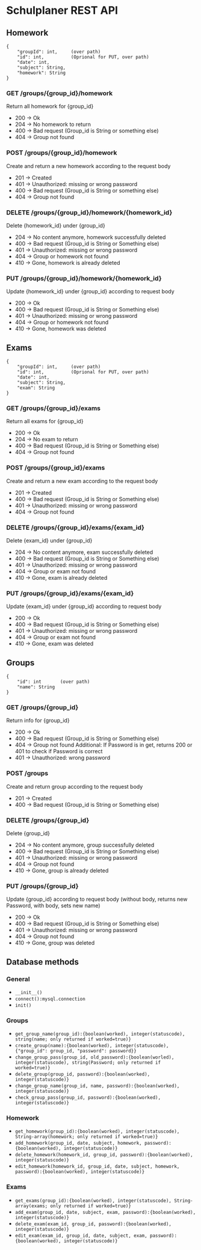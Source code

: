 # Schulplaner REST API

## Homework

```JSON:
{
    "groupId": int,     (over path)
    "id": int,          (Oprional for PUT, over path)
    "date": int,
    "subject": String,
    "homework": String
}
```

### GET /groups/{group_id}/homework

 Return all homework for {group_id}
 
  - 200 -> Ok
  - 204 -> No homework to return
  - 400 -> Bad request (Group_id is String or something else)
  - 404 -> Group not found
  
### POST /groups/{group_id}/homework

  Create and return a new homework according to the request body
  
  - 201 -> Created
  - 401 -> Unauthorized: missing or wrong password
  - 400 -> Bad request (Group_id is String or something else)
  - 404 -> Group not found
 
### DELETE /groups/{group_id}/homework/{homework_id}

  Delete {homework_id} under {group_id}
  
  - 204 -> No content anymore, homework successfully deleted
  - 400 -> Bad request (Group_id is String or Something else)
  - 401 -> Unauthorized: missing or wrong password
  - 404 -> Group or homework not found
  - 410 -> Gone, homework is already deleted
  
### PUT /groups/{group_id}/homework/{homework_id}

  Update {homework_id} under {group_id} according to request body
  
  - 200 -> Ok
  - 400 -> Bad request (Group_id is String or Something else)
  - 401 -> Unauthorized: missing or wrong password
  - 404 -> Group or homework not found
  - 410 -> Gone, homework was deleted
  
  
## Exams

```JSON:
{
    "groupId": int,     (over path)
    "id": int,          (Oprional for PUT, over path)
    "date": int,
    "subject": String,
    "exam": String
}
```

### GET /groups/{group_id}/exams

  Return all exams for {group_id}
  
  - 200 -> Ok
  - 204 -> No exam to return
  - 400 -> Bad request (Group_id is String or Something else)
  - 404 -> Group not found

### POST /groups/{group_id}/exams

  Create and return a new exam according to the request body
  
  - 201 -> Created
  - 400 -> Bad request (Group_id is String or Something else)
  - 401 -> Unauthorized: missing or wrong password
  - 404 -> Group not found

### DELETE /groups/{group_id}/exams/{exam_id}

  Delete {exam_id} under {group_id}
  
  - 204 -> No content anymore, exam successfully deleted
  - 400 -> Bad request (Group_id is String or Something else)
  - 401 -> Unauthorized: missing or wrong password
  - 404 -> Group or exam not found
  - 410 -> Gone, exam is already deleted

### PUT /groups/{group_id}/exams/{exam_id}

  Update {exam_id} under {group_id} according to request body
  
  - 200 -> Ok
  - 400 -> Bad request (Group_id is String or Something else)
  - 401 -> Unauthorized: missing or wrong password
  - 404 -> Group or exam not found
  - 410 -> Gone, exam was deleted
  

## Groups

```JSON:
{
    "id": int       (over path)
    "name": String
}
```

### GET /groups/{group_id}

  Return info for {group_id}
  
  - 200 -> Ok
  - 400 -> Bad request (Group_id is String or Something else)
  - 404 -> Group not found
  Additional: If Password is in get, returns 200 or 401 to check if Password is correct
  - 401 -> Unauthorized: wrong password

### POST /groups

  Create and return group according to the request body
  
  - 201 -> Created
  - 400 -> Bad request (Group_id is String or Something else)

### DELETE /groups/{group_id}

  Delete {group_id}
  
  - 204 -> No content anymore, group successfully deleted
  - 400 -> Bad request (Group_id is String or Something else)
  - 401 -> Unauthorized: missing or wrong password
  - 404 -> Group not found
  - 410 -> Gone, group is already deleted

### PUT /groups/{group_id}

  Update {group_id} according to request body (without body, returns new Password, with body, sets new name)
  
  - 200 -> Ok
  - 400 -> Bad request (Group_id is String or Something else)
  - 401 -> Unauthorized: missing or wrong password
  - 404 -> Group not found
  - 410 -> Gone, group was deleted
  
## Database methods

### General

  - ```__init__()```
  - ```connect():mysql.connection```
  - ```init()```

### Groups

  - ```get_group_name(group_id):{boolean(worked), integer(statuscode), string(name; only returned if worked=true)}```
  - ```create_group(name):{boolean(worked), integer(statuscode), {"group_id": group_id, "password": password}}```
  - ```change_group_pass(group_id, old_password):{boolean(worled), integer(statuscode), string(Password; only returned if worked=true)}```
  - ```delete_group(group_id, password):{boolean(worked), integer(statuscode)}```
  - ```change_group_name(group_id, name, password):{boolean(worked), integer(statuscode)}```
  - ```check_group_pass(group_id, password):{boolean(worked), integer(statuscode)}```

### Homework

  - ```get_homework(group_id):{boolean(worked), integer(statuscode), String-array(homework; only returned if worked=true)}```
  - ```add_homework(group_id, date, subject, homework, password):{boolean(worked), integer(statuscode)}```
  - ```delete_homework(homework_id, group_id, password):{boolean(worked), integer(statuscode)}```
  - ```edit_homework(homework_id, group_id, date, subject, homework, password):{boolean(worked), integer(statuscode)}```

### Exams

  - ```get_exams(group_id):{boolean(worked), integer(statuscode), String-array(exams; only returned if worked=true)}```
  - ```add_exam(group_id, date, subject, exam, password):{boolean(worked), integer(statuscode)}```
  - ```delete_exam(exam_id, group_id, password):{boolean(worked), integer(statuscode)}```
  - ```edit_exam(exam_id, group_id, date, subject, exam, password):{boolean(worked), integer(statuscode)}```
